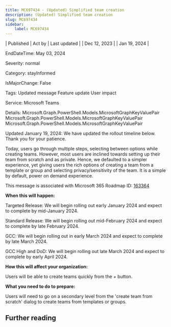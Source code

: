 ```yaml
---
title: MC697434 - (Updated) Simplified team creation
description: (Updated) Simplified team creation
slug: MC697434
sidebar:
    label: MC697434
---
```



| Published | Act by | Last updated |
| Dec 12, 2023 |  | Jan 19, 2024 |

EndDateTime: May 03, 2024

Severity: normal

Category: stayInformed

IsMajorChange: False

Tags: Updated message Feature update User impact

Service: Microsoft Teams

Details: Microsoft.Graph.PowerShell.Models.MicrosoftGraphKeyValuePair Microsoft.Graph.PowerShell.Models.MicrosoftGraphKeyValuePair Microsoft.Graph.PowerShell.Models.MicrosoftGraphKeyValuePair

<p>Updated January 19, 2024: We have updated the rollout timeline below. Thank you for your patience.</p><p>Today, users go through multiple steps, selecting between options while creating teams. However, most users are inclined towards setting up their team from scratch and as private. Hence, we defaulted to a simpler experience, yet giving users the rich options of creating a team from a template or group and selecting privacy/sensitivity of the team. It is a simple by default, power on demand experience.</p><p>This message is associated with Microsoft 365 Roadmap ID: <a href="https://www.microsoft.com/microsoft-365/roadmap?filters=&amp;searchterms=163364" target="_blank" style="">163364</a></p><p><b>When this will happen:</b></p><p>Targeted Release: We will begin rolling out early January 2024 and expect to complete by mid-January 2024.</p><p>Standard Release: We will begin rolling out mid-February 2024 and expect to complete by late February 2024.</p><p>GCC: We will begin rolling out in early March 2024 and expect to complete by late March 2024.</p><p>
</p><p>GCC High and DoD: We will begin rolling out late March 2024 and expect to complete by early April 2024.</p><p><b>How this will affect your organization:</b></p><p>Users will be able to create teams quickly from the + button.</p><p><b>What you need to do to prepare:</b></p><p>Users will need to go on a secondary level from the 'create team from scratch' dialog to create teams from templates or groups.</p>

## Further reading

